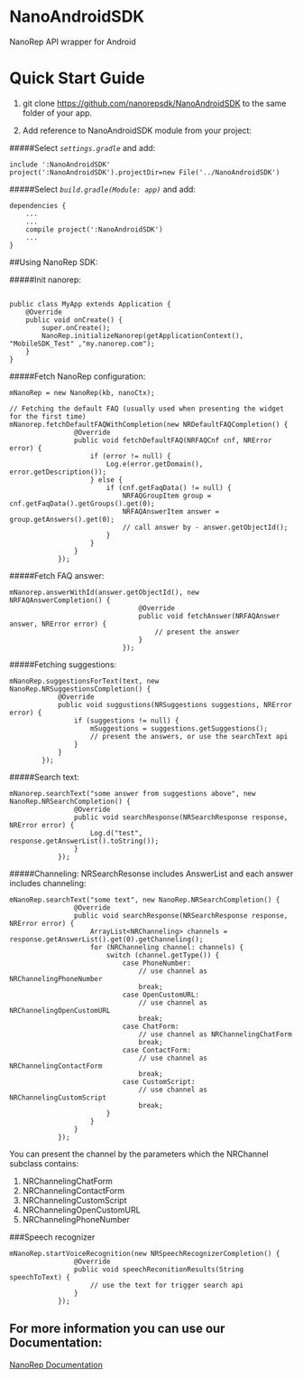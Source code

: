 # NanoAndroidSDK
NanoRep API wrapper for Android


Quick Start Guide
======


1. git clone https://github.com/nanorepsdk/NanoAndroidSDK to the same folder of your app.

2. Add reference to NanoAndroidSDK module from your project:


#####Select _`settings.gradle`_ and add:

~~~ 
include ':NanoAndroidSDK'
project(':NanoAndroidSDK').projectDir=new File('../NanoAndroidSDK')
~~~

#####Select _`build.gradle(Module: app)`_ and add:
```
dependencies {
    ...
    ...
    compile project(':NanoAndroidSDK')
    ...
}
```

##Using NanoRep SDK:

#####Init nanorep:

```

public class MyApp extends Application {
    @Override
    public void onCreate() {
        super.onCreate();
        NanoRep.initializeNanorep(getApplicationContext(), "MobileSDK_Test" ,"my.nanorep.com");
    }
}

``` 

#####Fetch NanoRep configuration:
```
mNanoRep = new NanoRep(kb, nanoCtx);

// Fetching the default FAQ (usually used when presenting the widget for the first time)
mNanorep.fetchDefaultFAQWithCompletion(new NRDefaultFAQCompletion() {
                @Override
                public void fetchDefaultFAQ(NRFAQCnf cnf, NRError error) {
                    if (error != null) {
                        Log.e(error.getDomain(), error.getDescription());
                    } else {
                        if (cnf.getFaqData() != null) {
                            NRFAQGroupItem group = cnf.getFaqData().getGroups().get(0);
                            NRFAQAnswerItem answer = group.getAnswers().get(0);
                            // call answer by - answer.getObjectId();
                        }
                    }
                }
            });

```

#####Fetch FAQ answer:
```
mNanorep.answerWithId(answer.getObjectId(), new NRFAQAnswerCompletion() {
                                @Override
                                public void fetchAnswer(NRFAQAnswer answer, NRError error) {
                                    // present the answer
                                }
                            });
```
#####Fetching suggestions:
```
mNanoRep.suggestionsForText(text, new NanoRep.NRSuggestionsCompletion() {
            @Override
            public void suggustions(NRSuggestions suggestions, NRError error) {
                if (suggestions != null) {
                    mSuggestions = suggestions.getSuggestions();
                    // present the answers, or use the searchText api
                }
            }
        });  

```

#####Search text:
```
mNanorep.searchText("some answer from suggestions above", new NanoRep.NRSearchCompletion() {
                @Override
                public void searchResponse(NRSearchResponse response, NRError error) {
                    Log.d("test", response.getAnswerList().toString());
                }
            });
```

#####Channeling:
NRSearchResonse includes AnswerList and each answer includes channeling:

```
mNanoRep.searchText("some text", new NanoRep.NRSearchCompletion() {
                @Override
                public void searchResponse(NRSearchResponse response, NRError error) {
                    ArrayList<NRChanneling> channels = 					 response.getAnswerList().get(0).getChanneling();
                    for (NRChanneling channel: channels) {
                        switch (channel.getType()) {
                            case PhoneNumber:
                                // use channel as NRChannelingPhoneNumber
                                break;
                            case OpenCustomURL:
                                // use channel as NRChannelingOpenCustomURL
                                break;
                            case ChatForm:
                                // use channel as NRChannelingChatForm
                                break;
                            case ContactForm:
                                // use channel as NRChannelingContactForm
                                break;
                            case CustomScript:
                                // use channel as NRChannelingCustomScript
                                break;
                        }
                    }
                }
            });
```

You can present the channel by the parameters which the NRChannel subclass contains:

1. NRChannelingChatForm
2. NRChannelingContactForm
3. NRChannelingCustomScript
4. NRChannelingOpenCustomURL
5. NRChannelingPhoneNumber


###Speech recognizer 

```
mNanoRep.startVoiceRecognition(new NRSpeechRecognizerCompletion() {
                @Override
                public void speechReconitionResults(String speechToText) {
                    // use the text for trigger search api
                }
            });

```

## For more information you can use our Documentation:
[NanoRep Documentation](http://htmlpreview.github.io/?https://github.com/nanorepsdk/NanoAndroidSDK/blob/master/JavaDoc/index.html)